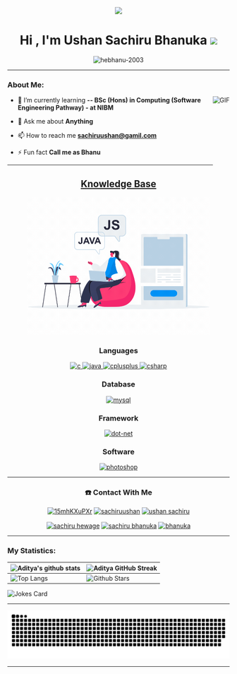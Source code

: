 <p align="center">
  <img style="width:8rem; height:auto" src="https://cdn.dribbble.com/users/1787323/screenshots/10091971/media/d43c019bfeff34be8816481e843ea8c1.png"/>
</p>

<h1 align="center">Hi , I'm Ushan Sachiru Bhanuka <img src="https://media.giphy.com/media/hvRJCLFzcasrR4ia7z/giphy.gif" width="35"></h1>
<p align="center">


<p align="center"> <img src="https://komarev.com/ghpvc/?username=hebhanu-2003&label=Profile%20views&color=0e75b6&style=flat" alt="hebhanu-2003" /> </p>

---

### About Me:
<img align="right" alt="GIF" height="160px" src="https://media.giphy.com/media/Ah3zHH7hvsSB2/giphy.gif" />

- 🌱 I’m currently learning **-- BSc (Hons) in Computing (Software Engineering Pathway) - at NIBM**

- 💬 Ask me about **Anything**

- 📫 How to reach me **sachiruushan@gamil.com**

- ⚡ Fun fact **Call me as Bhanu**

---

<h2 align="center"><u><b>Knowledge Base</b></u></h2>

<p align="center">
  <img style="width:26rem; height:auto" src="https://raw.githubusercontent.com/Elanza-48/Elanza-48/41a4790484e268102dfdab2b7c59d440d3ffafab/resources/img/coders-prog.gif"/>
</p>



<h3 align="center">Languages</h3>
<p align="center">
  
  <a href="https://www.cprogramming.com/" target="_blank"> 
    <img src="https://img.shields.io/badge/C%20programming-A8B9CC.svg?style=for-the-badge&logo=c&logoColor=white"
      alt="c"/>
  </a>
  <a href="https://www.java.com" target="_blank"> 
    <img src="https://img.shields.io/badge/Java-007396.svg?style=for-the-badge&logo=java&logoColor=white" 
      alt="java"/> 
  </a>
  
  <a href="https://www.w3schools.com/cpp/" target="_blank"> 
    <img src="https://img.shields.io/badge/cplusplus-original.svg?style=for-the-badge&logo=cplusplus&logoColor=white"
      alt="cplusplus"/> 
  </a>
 
  <a href="https://www.w3schools.com/cs/" target="_blank"> 
    <img src="https://img.shields.io/badge/csharp-original.svg?style=for-the-badge&logo=csharp&logoColor=white"
      alt="csharp"/>
  </a>
  
<h3 align="center">Database</h3>
<p align="center">

<a href="https://www.mysql.com/" target="_blank"> 
    <img src="https://img.shields.io/badge/mysql-wordmark.svg?style=for-the-badge&logo=mysql&logoColor=black"
      alt="mysql"/> 
  </a>

  <h3 align="center">Framework</h3>
<p align="center">

<a href="https://dotnet.microsoft.com/" target="_blank"> 
    <img src="https://img.shields.io/badge/dot-net-original.svg?style=for-the-badge&logo=dot-net&logoColor=white"
      alt="dot-net"/>
  </a>

  <h3 align="center">Software</h3>
<p align="center">

 <a href="https://www.photoshop.com/en" target="_blank"> 
    <img src="https://img.shields.io/badge/photoshop-line.svg?style=for-the-badge&logo=photoshop&logoColor=white"
      alt="photoshop"/>
  </a>
  
---

<h3 align="center"> ☎️ Contact With Me</h3>
<p align="center">
      <a href="https://www.facebook.com/share/15mhKXuPXr/" target="blank"><img align="center"
         src="https://img.shields.io/badge/facebook-4267B2.svg?style=for-the-badge&logo=facebook&logoColor=white"
         alt="15mhKXuPXr" height="30"/></a>
      <a href="sachiruushan@gmail.com" target="blank"><img align="center"
         src="https://img.shields.io/badge/gmail-EA4335.svg?style=for-the-badge&logo=gmail&logoColor=white"
         alt="sachiruushan" height="30"/></a>
      <a href="http://t.me/ushan12345678" target="blank"><img align="center"
         src="https://img.shields.io/badge/telegram-0088CC.svg?style=for-the-badge&logo=telegram&logoColor=white"
         alt="ushan sachiru" height="30"/></a>
    </p>
  <p align="center">
      <a href="https://instagram.com/sachiru hewage" target="blank"><img align="center"
         src="https://img.shields.io/badge/instagram-%23E4405F.svg?style=for-the-badge&logo=Instagram&logoColor=white"
         alt="sachiru hewage" height="30"/></a>
      <a href="https://wa.me/qr/CFVSA6M3PKHCF1" target="blank"><img align="center"
         src="https://img.shields.io/badge/whatsapp-4B7F1.svg?style=for-the-badge&logo=whatsapp&logoColor=white"
         alt="sachiru bhanuka" height="30"/></a>
      <a href="https://discord/1bhanuka_11775" target="blank"><img align="center"
         src="https://img.shields.io/badge/discord-5865F2.svg?style=for-the-badge&logo=discord&logoColor=white"
         alt="bhanuka" height="30"/></a>
      <br>
    </p>

  ---

### My Statistics:

| ![Aditya's github stats](https://github-readme-stats.vercel.app/api?username=HEbhanu-2003&show_icons=true&theme=tokyonight) | ![Aditya GitHub Streak](https://github-readme-streak-stats.herokuapp.com/?user=Aditya664&theme=tokyonight) |
| --- | --- |
| ![Top Langs](https://github-readme-stats.vercel.app/api/top-langs/?username=Aditya664&theme=tokyonight) | ![Github Stars](https://github-readme-stats.vercel.app/api?username=Aditya664&show_icons=true&locale=en&count_private=true&hide_rank=true&custom_title=My%20GitHub%20Stats&disable_animations=true&theme=tokyonight) |

![Jokes Card](https://readme-jokes.vercel.app/api?theme=tokyonight)

----

<p align="center">
  <img  src="https://raw.githubusercontent.com/Elanza-48/Elanza-48/main/resources/img/github-contribution-grid-snake.svg"
    alt="example" />
</p>

------



